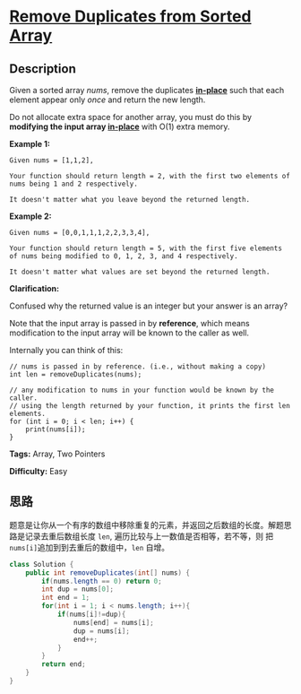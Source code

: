 # [Remove Duplicates from Sorted Array][title]

## Description

Given a sorted array *nums*, remove the duplicates [**in-place**](https://en.wikipedia.org/wiki/In-place_algorithm) such that each element appear only *once* and return the new length.

Do not allocate extra space for another array, you must do this by **modifying the input array [in-place](https://en.wikipedia.org/wiki/In-place_algorithm)** with O(1) extra memory.

**Example 1:**

```
Given nums = [1,1,2],

Your function should return length = 2, with the first two elements of nums being 1 and 2 respectively.

It doesn't matter what you leave beyond the returned length.
```

**Example 2:**

```
Given nums = [0,0,1,1,1,2,2,3,3,4],

Your function should return length = 5, with the first five elements of nums being modified to 0, 1, 2, 3, and 4 respectively.

It doesn't matter what values are set beyond the returned length.
```

**Clarification:**

Confused why the returned value is an integer but your answer is an array?

Note that the input array is passed in by **reference**, which means modification to the input array will be known to the caller as well.

Internally you can think of this:

```
// nums is passed in by reference. (i.e., without making a copy)
int len = removeDuplicates(nums);

// any modification to nums in your function would be known by the caller.
// using the length returned by your function, it prints the first len elements.
for (int i = 0; i < len; i++) {
    print(nums[i]);
}
```

**Tags:** Array, Two Pointers

**Difficulty:** Easy

## 思路

题意是让你从一个有序的数组中移除重复的元素，并返回之后数组的长度。解题思路是记录去重后数组长度 `len`, 遍历比较与上一数值是否相等，若不等，则 把`nums[i]`追加到到去重后的数组中，`len` 自增。

```java
class Solution {
    public int removeDuplicates(int[] nums) {
        if(nums.length == 0) return 0;
        int dup = nums[0];
        int end = 1;
        for(int i = 1; i < nums.length; i++){
            if(nums[i]!=dup){
                nums[end] = nums[i];
                dup = nums[i];
                end++;
            }
        }
        return end;
    }
}
```


[title]: https://leetcode.com/problems/remove-duplicates-from-sorted-array
